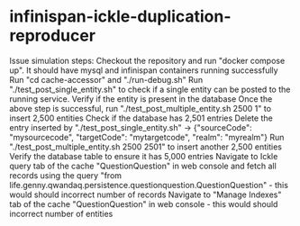 # infinispan-ickle-duplication-reproducer

Issue simulation steps:
Checkout the repository and run "docker compose up". It should have mysql and infinispan containers running successfully
Run "cd cache-accessor" and "./run-debug.sh"
Run "./test_post_single_entity.sh" to check if a single entity can be posted to the running service. Verify if the entity is present in the database
Once the above step is successful, run "./test_post_multiple_entity.sh 2500 1" to insert 2,500 entities
Check if the database has 2,501 entries
Delete the entry inserted by "./test_post_single_entity.sh" -> {"sourceCode": "mysourcecode", "targetCode": "mytargetcode", "realm": "myrealm"}
Run "./test_post_multiple_entity.sh 2500 2501" to insert another 2,500 entities
Verify the database table to ensure it has 5,000 entries
Navigate to Ickle query tab of the cache "QuestionQuestion" in web console and fetch all records using the query "from life.genny.qwandaq.persistence.questionquestion.QuestionQuestion" - this would should incorrect number of records
Navigate to "Manage Indexes" tab of the cache "QuestionQuestion" in web console - this would should incorrect number of entities
